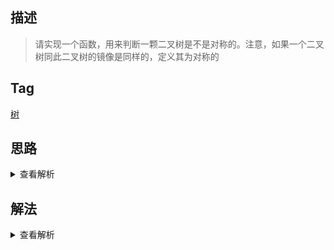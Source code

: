 ## 描述

> 请实现一个函数，用来判断一颗二叉树是不是对称的。注意，如果一个二叉树同此二叉树的镜像是同样的，定义其为对称的

## Tag

[树](/_posts/sort#树)

## 思路

<details>
<summary>查看解析</summary>

递归方法很简单，非递归方法还是老套路，用栈

</details>

## 解法

<details>
<summary>查看解析</summary>

```js
/* function TreeNode(x) {
    this.val = x;
    this.left = null;
    this.right = null;
} */
function isSymmetrical(tree) {
	function isSameTree(tree1, tree2) {
		if (!tree1 && !tree2) return true
		if ((!tree1 && tree2) || (tree1 && !tree2)) return false
		return (
			tree1.val === tree2.val &&
			isSameTree(tree1.left, tree2.left) &&
			isSameTree(tree1.right, tree2.right)
		)
	}
	function revertTree(tree) {
		if (!tree) return null
		return {
			val: tree.val,
			left: revertTree(tree.right),
			right: revertTree(tree.left),
		}
	}
	return isSameTree(tree, revertTree(tree))
}
```

</details>
